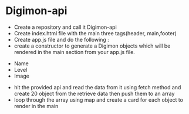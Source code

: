 # Digimon-api

* Create a repository and call it Digimon-api
* Create index.html file with the main three tags(header, main,footer)
* Create app.js file and do the following :
 * create a constructor to generate a Digimon objects which will be rendered in the main section from your app.js file.
- Name
- Level
- Image  
* hit the provided api and read the data from it using fetch method and create 20 object  from the retrieve data then push them to an array 
* loop through the array using map and create a card for each object to render in the main 
